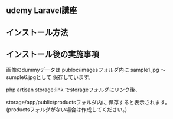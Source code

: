 ## udemy Laravel講座
## インストール方法

## インストール後の実施事項

画像のdummyデータは
publoc/imagesフォルダ内に
sample1.jpg ～ sumple6.jpgとして
保存しています。

php artisan storage:link でstorageフォルダにリンク後、

storage/app/public/productsフォルダ内に
保存すると表示されます。
(productsフォルダがない場合は作成してください。)